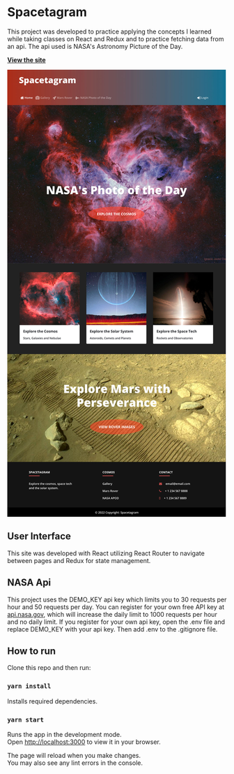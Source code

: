 # Spacetagram

This project was developed to practice applying the concepts I learned while taking classes on React and Redux and to practice fetching data from an api. The api used is NASA's Astronomy Picture of the Day.

**[View the site](https://dereklien218.github.io/spacetagram-site/)**

![Homepage Screenshot](public/assets/images/spacetagram-screenshot.jpg)

## User Interface

This site was developed with React utilizing React Router to navigate between pages and Redux for state management.

## NASA Api

This project uses the DEMO_KEY api key which limits you to 30 requests per hour and 50 requests per day. You can register for your own free API key at [api.nasa.gov](https://api.nasa.gov/), which will increase the daily limit to 1000 requests per hour and no daily limit. If you register for your own api key, open the .env file and replace DEMO_KEY with your api key. Then add .env to the .gitignore file.

## How to run

Clone this repo and then run:

### `yarn install`

Installs required dependencies.

### `yarn start`

Runs the app in the development mode.\
Open [http://localhost:3000](http://localhost:3000) to view it in your browser.

The page will reload when you make changes.\
You may also see any lint errors in the console.
